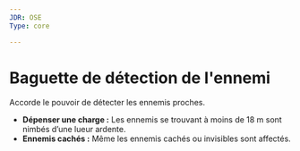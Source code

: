```yaml
---
JDR: OSE
Type: core

---
```

# Baguette de détection de l'ennemi

Accorde le pouvoir de détecter les ennemis proches.

- **Dépenser une charge :** Les ennemis se trouvant à moins de 18 m sont nimbés d’une lueur ardente.
- **Ennemis cachés :** Même les ennemis cachés ou invisibles sont affectés.